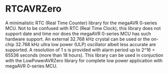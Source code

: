 # RTCAVRZero
A minimalistic RTC (Real Time Counter) library for the megaAVR 0-series MCU. 
Not to be confused with RTC (Real Time Clock), this library does not support date and time nor does the megaAVR 0-series MCU has such hardware support.
An external 32.768 kHz crystal can be used or the on-chip 32.768 kHz ultra low power (ULP) oscillator albeit less accurate are supported.
A resolution of 1 s is provided with alarm period up to 2^16 = 65536 seconds (more than 18 hours).
This library can be used in conjuction with the LowPowerAVRZero library for complete low power application with megaAVR 0-series MCU.
